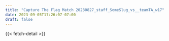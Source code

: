 ```yaml
---
title: "Capture The Flag Match 20230827_staff_SomeSlug_vs__teamTA_w17"
date: 2023-09-05T17:26:07-07:00
draft: false
---
```


{{< fetch-detail >}}